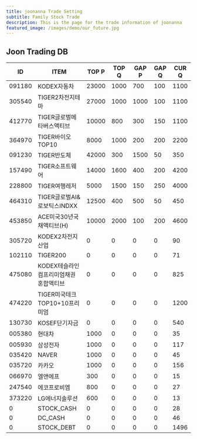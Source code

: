 ```yaml
---
title: joonanna Trade Setting
subtitle: Family Stock Trade
description: This is the page for the trade information of joonanna
featured_image: /images/demo/our_future.jpg
---
```


## Joon Trading DB

|ID|ITEM |TOP P|TOP Q|GAP P|GAP Q|CUR Q|
|--|-----|--|--|--|--|--|
|091180|KODEX자동차|23000|1000|700|100|1100|
|305540|TIGER2차전지테마|27000|1000|1000|100|1100|
|412770|TIGER글로벌메타버스액티브|10000|800|300|150|1100| 
|364970|TIGER바이오TOP10|8000|1000|200|200|2200|
|091230|TIGER반도체|42000|300|1500|50|350|
|157490|TIGER소프트웨어|14000|1600|400|200|4200|
|228800|TIGER여행레저|5000|1500|150|250|4000|
|464310|TIGER글로벌AI&로보틱스INDXX|12500|400|500|50|450|
|453850|ACE미국30년국채액티브(H)|10000|2000|100|200|4600|
|305720|KODEX2차전지산업|0|0|0|0|90|
|102110|TIGER200|0|0|0|0|71|
|475080|KODEX테슬라인컴프리미엄채권혼합액티브|0|0|0|0|825|
|474220|TIGER미국테크TOP10+10프리미엄|0|0|0|0|1200|
|130730|KOSEF단기자금|0|0|0|0|540|
|005380|현대차|1000|0|0|0|35|
|005930|삼성전자|1000|0|0|0|117|
|035420|NAVER|1000|0|0|0|45|
|035720|카카오|1000|0|0|0|156|
|066970|엘앤에프|300|0|0|0|15|
|247540|에코프로비엠|800|0|0|0|27|
|373220|LG에너지솔루션|600|0|0|0|13|
|0|STOCK_CASH|0|0|0|0|28|
|0|DC_CASH|0|0|0|0|46|
|0|STOCK_DEBT|0|0|0|0|1496|
